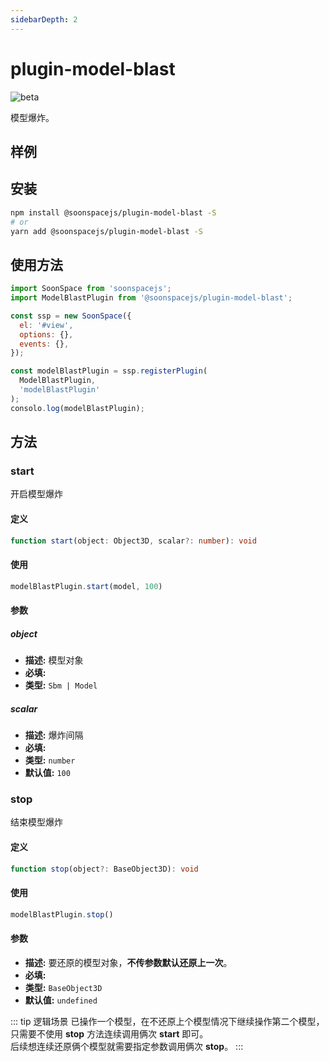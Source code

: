```yaml
---
sidebarDepth: 2
---
```


# plugin-model-blast

![beta](https://img.shields.io/npm/v/@soonspacejs/plugin-model-blast/latest.svg)

模型爆炸。

## 样例

<Docs-Iframe src="plugin/modelBlast.html" />

## 安装

```bash
npm install @soonspacejs/plugin-model-blast -S
# or
yarn add @soonspacejs/plugin-model-blast -S
```

## 使用方法

```js {2,10}
import SoonSpace from 'soonspacejs';
import ModelBlastPlugin from '@soonspacejs/plugin-model-blast';

const ssp = new SoonSpace({
  el: '#view',
  options: {},
  events: {},
});

const modelBlastPlugin = ssp.registerPlugin(
  ModelBlastPlugin,
  'modelBlastPlugin'
);
consolo.log(modelBlastPlugin);
```

## 方法

### start
开启模型爆炸

#### 定义
```ts
function start(object: Object3D, scalar?: number): void
```

#### 使用
```js
modelBlastPlugin.start(model, 100)
```

#### 参数

##### object
- **描述:** 模型对象
- **必填:** <Base-RequireIcon :isRequire="true"/>
- **类型:**  `Sbm | Model`

##### scalar
- **描述:** 爆炸间隔
- **必填:** <Base-RequireIcon :isRequire="false"/>
- **类型:**  `number`
- **默认值:**  `100`

### stop
结束模型爆炸

#### 定义
```ts
function stop(object?: BaseObject3D): void
```

#### 使用
```js
modelBlastPlugin.stop()
```
#### 参数
- **描述:** 要还原的模型对象，**不传参数默认还原上一次**。
- **必填:** <Base-RequireIcon :isRequire="false"/>
- **类型:**  `BaseObject3D`
- **默认值:**  `undefined`

::: tip 逻辑场景
已操作一个模型，在不还原上个模型情况下继续操作第二个模型，只需要不使用 **stop** 方法连续调用俩次 **start** 即可。
<br>
后续想连续还原俩个模型就需要指定参数调用俩次 **stop**。
:::
